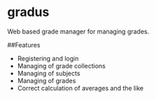 # gradus
Web based grade manager for managing grades.

##Features
* Registering and login
* Managing of grade collections
* Managing of subjects
* Managing of grades
* Correct calculation of averages and the like
